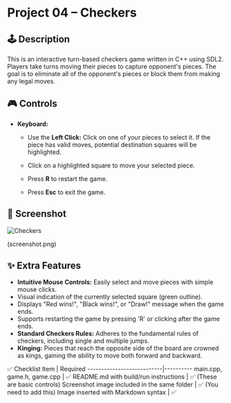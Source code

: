 # Project 04 – Checkers

## 🕹️ Description

This is an interactive turn-based checkers game written in C++ using SDL2. Players take turns moving their pieces to capture opponent's pieces. The goal is to eliminate all of the opponent's pieces or block them from making any legal moves.

## 🎮 Controls

- **Keyboard:**
    - Use the **Left Click:** Click on one of your pieces to select it. If the piece has valid moves, potential destination 
      squares will be highlighted.
    -  Click on a highlighted square to move your selected piece.

    - Press **R** to restart the game.
    - Press **Esc** to exit the game.

## 🧪 Screenshot

![Checkers](https://github.com/user-attachments/assets/d93f8511-bf6e-49f2-b5a5-f1fb5d800ed8)



(screenshot.png)

## ✨ Extra Features

- **Intuitive Mouse Controls:** Easily select and move pieces with simple mouse clicks.
- Visual indication of the currently selected square (green outline).
- Displays "Red wins!", "Black wins!", or "Draw!" message when the game ends.
- Supports restarting the game by pressing 'R' or clicking after the game ends.
- **Standard Checkers Rules:** Adheres to the fundamental rules of checkers, including single and multiple jumps.
- **Kinging:** Pieces that reach the opposite side of the board are crowned as kings, gaining the ability to move both forward and backward.

✅ Checklist
    Item                       | Required
    ---------------------------|----------
    main.cpp, game.h, game.cpp | ✅
    README.md with build/run instructions | ✅ (These are basic controls)
    Screenshot image included in the same folder | ✅ (You need to add this)
    Image inserted with Markdown syntax | ✅
